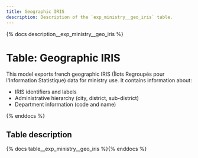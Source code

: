```yaml
---
title: Geographic IRIS
description: Description of the `exp_ministry__geo_iris` table.
---
```


{% docs description__exp_ministry__geo_iris %}

# Table: Geographic IRIS

This model exports french geographic IRIS (Îlots Regroupés pour l'Information Statistique) data for ministry use. It contains information about:
- IRIS identifiers and labels
- Administrative hierarchy (city, district, sub-district)
- Department information (code and name)

{% enddocs %}

## Table description

{% docs table__exp_ministry__geo_iris %}{% enddocs %}
